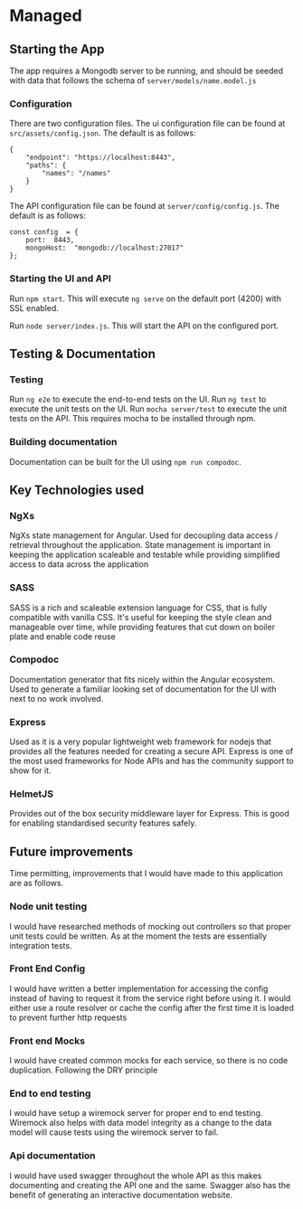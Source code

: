 
# Managed

  

## Starting the App

The app requires a Mongodb server to be running, and should be seeded with data that follows the schema of `server/models/name.model.js`

### Configuration
There are two configuration files. The ui configuration file can be found at `src/assets/config.json`.
The default is as follows:

    {
        "endpoint": "https://localhost:8443",
        "paths": {
    	    "names": "/names" 
        } 
    }
The API configuration file can be found at `server/config/config.js`.
The default is as follows:

    const config  = {
    	port:  8443,
    	mongoHost:  "mongodb://localhost:27017"
    };

### Starting the UI and API
Run `npm start`. This will execute `ng serve` on the default port (4200) with SSL enabled.

Run `node server/index.js`. This will start the API on the configured port. 

## Testing & Documentation

### Testing

Run `ng e2e` to execute the end-to-end tests on the UI.
Run `ng test` to execute the unit tests on the UI.
Run `mocha server/test` to execute the unit tests on the API. This requires mocha to be installed through npm.
 

### Building documentation
Documentation can be built for the UI using `npm run compodoc`.

  
## Key Technologies used

  

### NgXs
NgXs state management for Angular. Used for decoupling data access / retrieval throughout the application. State management is important in keeping the application scaleable and testable while providing simplified access to data across the application

### SASS
SASS is a rich and scaleable extension language for CSS, that is fully compatible with vanilla CSS. It's useful for keeping the style clean and manageable over time, while providing features that cut down on boiler plate and enable code reuse

### Compodoc

Documentation generator that fits nicely within the Angular ecosystem. Used to generate a familiar looking set of documentation for the UI with next to no work involved.

### Express

Used as it is a very popular lightweight web framework for nodejs that provides all the features needed for creating a secure API. Express is one of the most used frameworks for Node APIs and has the community support to show for it.

### HelmetJS

Provides out of the box security middleware layer for Express. This is good for enabling standardised security features safely.

  
## Future improvements
Time permitting, improvements that I would have made to this application are as follows.

### Node unit testing
I would have researched methods of mocking out controllers so that proper unit tests could be written. As at the moment the tests are essentially integration tests.

### Front End Config
I would have written a better implementation for accessing the config instead of having to request it from the service right before using it. I would either use a route resolver or cache the config after the first time it is loaded to prevent further http requests

### Front end Mocks
I would have created common mocks for each service, so there is no code duplication. Following the DRY principle

### End to end testing
I would have setup a wiremock server for proper end to end testing. Wiremock also helps with data model integrity as a change to the data model will cause tests using the wiremock server to fail.

### Api documentation
I would have used swagger throughout the whole API as this makes documenting and creating the API one and the same. Swagger also has the benefit of generating an interactive documentation website.